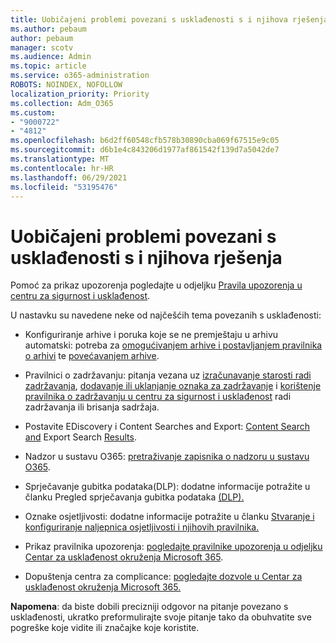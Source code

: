 ```yaml
---
title: Uobičajeni problemi povezani s usklađenosti s i njihova rješenja
ms.author: pebaum
author: pebaum
manager: scotv
ms.audience: Admin
ms.topic: article
ms.service: o365-administration
ROBOTS: NOINDEX, NOFOLLOW
localization_priority: Priority
ms.collection: Adm_O365
ms.custom:
- "9000722"
- "4812"
ms.openlocfilehash: b6d2ff60548cfb578b30890cba069f67515e9c05
ms.sourcegitcommit: d6b1e4c843206d1977af861542f139d7a5042de7
ms.translationtype: MT
ms.contentlocale: hr-HR
ms.lasthandoff: 06/29/2021
ms.locfileid: "53195476"
---
```

# <a name="compliance-common-issues-and-resolutions"></a>Uobičajeni problemi povezani s usklađenosti s i njihova rješenja

Pomoć za prikaz upozorenja pogledajte u odjeljku [Pravila upozorenja u centru za sigurnost i usklađenost](/microsoft-365/compliance/alert-policies).

U nastavku su navedene neke od najčešćih tema povezanih s usklađenosti:

- Konfiguriranje arhive i poruka koje se ne premještaju u arhivu automatski: potreba za [omogućivanjem arhive i postavljanjem pravilnika o arhivi](/microsoft-365/compliance/set-up-an-archive-and-deletion-policy-for-mailboxes) te [povećavanjem arhive](/microsoft-365/compliance/enable-unlimited-archiving).

- Pravilnici o zadržavanju: pitanja vezana uz [izračunavanje starosti radi zadržavanja](/exchange/security-and-compliance/messaging-records-management/retention-age), [dodavanje ili uklanjanje oznaka za zadržavanje](/exchange/security-and-compliance/messaging-records-management/add-or-remove-retention-tags) i [korištenje pravilnika o zadržavanju u centru za sigurnost i usklađenost](/exchange/security-and-compliance/messaging-records-management/create-a-retention-policy) radi zadržavanja ili brisanja sadržaja.

- Postavite EDiscovery i Content Searches and Export: [Content Search and](/microsoft-365/compliance/content-search) Export Search [Results](/microsoft-365/compliance/export-search-results).

- Nadzor u sustavu O365: [pretraživanje zapisnika o nadzoru u sustavu O365](/microsoft-365/compliance/search-the-audit-log-in-security-and-compliance).

- Sprječavanje gubitka podataka(DLP): dodatne informacije potražite u članku Pregled sprječavanja gubitka podataka [(DLP).](/microsoft-365/compliance/data-loss-prevention-policies)
 
- Oznake osjetljivosti: dodatne informacije potražite u članku [Stvaranje i konfiguriranje naljepnica osjetljivosti i njihovih pravilnika.](/microsoft-365/compliance/create-sensitivity-labels)

- Prikaz pravilnika upozorenja: [pogledajte pravilnike upozorenja u odjeljku Centar za usklađenost okruženja Microsoft 365](/microsoft-365/compliance/alert-policies).

- Dopuštenja centra za complicance: [pogledajte dozvole u Centar za usklađenost okruženja Microsoft 365.](/microsoft-365/compliance/microsoft-365-compliance-center-permissions)

**Napomena**: da biste dobili precizniji odgovor na pitanje povezano s usklađenosti, ukratko preformulirajte svoje pitanje tako da obuhvatite sve pogreške koje vidite ili značajke koje koristite.

